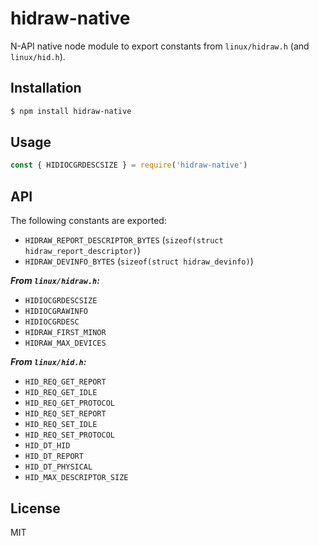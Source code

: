 hidraw-native
=============

N-API native node module to export constants from `linux/hidraw.h` (and
`linux/hid.h`).

## Installation

```sh
$ npm install hidraw-native
```

## Usage

```js
const { HIDIOCGRDESCSIZE } = require('hidraw-native')
```

## API

The following constants are exported:

* `HIDRAW_REPORT_DESCRIPTOR_BYTES` (`sizeof(struct hidraw_report_descriptor)`)
* `HIDRAW_DEVINFO_BYTES` (`sizeof(struct hidraw_devinfo)`)

_**From `linux/hidraw.h`:**_

* `HIDIOCGRDESCSIZE`
* `HIDIOCGRAWINFO`
* `HIDIOCGRDESC`
* `HIDRAW_FIRST_MINOR`
* `HIDRAW_MAX_DEVICES`

_**From `linux/hid.h`:**_

* `HID_REQ_GET_REPORT`
* `HID_REQ_GET_IDLE`
* `HID_REQ_GET_PROTOCOL`
* `HID_REQ_SET_REPORT`
* `HID_REQ_SET_IDLE`
* `HID_REQ_SET_PROTOCOL`
* `HID_DT_HID`
* `HID_DT_REPORT`
* `HID_DT_PHYSICAL`
* `HID_MAX_DESCRIPTOR_SIZE`

## License

MIT

